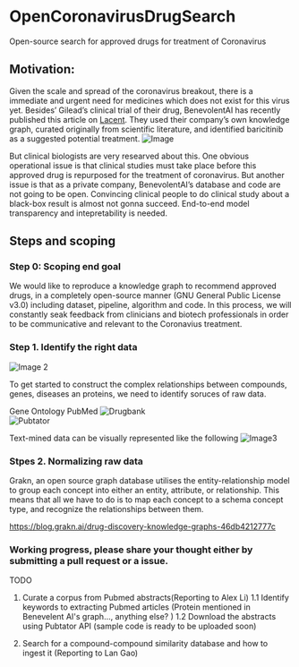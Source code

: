 # OpenCoronavirusDrugSearch
Open-source search for approved drugs for treatment of Coronavirus 

## Motivation: 
Given the scale and spread of the coronavirus breakout,  there is a immediate and urgent need for medicines which does not exist for this virus yet. Besides’ Gilead’s clinical trial of their drug, BenevolentAI has recently published this article on [Lacent](https://www.thelancet.com/journals/lancet/article/PIIS0140-6736(20)30304-4/fulltext?rss=yes#articleInformation). They used their company’s own knowledge graph, curated originally from scientific literature, and identified baricitinib as a suggested potential treatment. 
![Image](https://els-jbs-prod-cdn.literatumonline.com/cms/attachment/8d2d80c6-d53e-4123-9877-5c64dda88249/gr1.jpg)

But clinical biologists are very researved about this. One obvious operational issue is that clinical studies must take place before this approved drug is repurposed for the treatment of coronavirus. But another issue is that as a private company, BenevolentAI’s database and code are not going to be open. Convincing clinical people to do clinical study about a black-box result is almost not gonna succeed. End-to-end model transparency and intepretability is needed. 

## Steps and scoping 

### Step 0: Scoping end goal

We would like to reproduce a knowledge graph to recommend approved drugs, in a completely open-source manner (GNU General Public License v3.0) including dataset, pipeline, algorithm and code. In this process, we will constantly seak feedback from clinicians and biotech professionals in order to be communicative and relevant to the Coronavius treatment.  

### Step 1. Identify the right data 
![Image 2](https://miro.medium.com/max/7012/1*kUebZxFOUjJGeWX7YoCIVg.png)

To get started to construct the complex relationships between compounds, genes, diseases an proteins, we need to identify soruces of raw data. 

Gene Ontology
PubMed
![Drugbank](drugbank.ca)  
![Pubtator](https://www.ncbi.nlm.nih.gov/research/pubtator)

Text-mined data can be visually represented like the following
![Image3](https://miro.medium.com/max/1596/1*pDfI_Z3PZW5y_cbM5EaEDw.gi)

### Stpes 2. Normalizing raw data
Grakn, an open source graph database utilises the entity-relationship model to group each concept into either an entity, attribute, or relationship. This means that all we have to do is to map each concept to a schema concept type, and recognize the relationships between them. 

 https://blog.grakn.ai/drug-discovery-knowledge-graphs-46db4212777c 

### Working progress, please share your thought either by submitting a pull request or a issue. 

TODO 
1. Curate a corpus from Pubmed abstracts(Reporting to Alex Li) 
1.1 Identify keywords to extracting Pubmed articles (Protein mentioned in Benevelent AI's graph..., anything else? ) 
1.2 Download the abstracts using Pubtator API (sample code is ready to be uploaded soon) 


2. Search for a compound-compound similarity database and how to ingest it (Reporting to Lan Gao)
